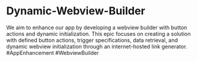 # Dynamic-Webview-Builder
We aim to enhance our app by developing a webview builder with button actions and dynamic initialization. This epic focuses on creating a solution with defined button actions, trigger specifications, data retrieval, and dynamic webview initialization through an internet-hosted link generator. #AppEnhancement #WebviewBuilder
